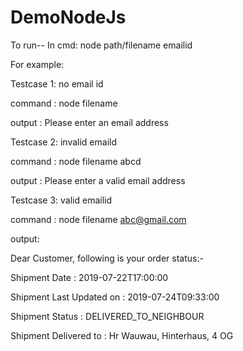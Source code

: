 # DemoNodeJs


To run--
In cmd: node path/filename emailid


For example:

Testcase 1: no email id

command : node filename 

output : Please enter an email address

Testcase 2: invalid emaild

command : node filename abcd

output : Please enter a valid email address

Testcase 3: valid emailid

command : node filename abc@gmail.com

output:

Dear Customer, following is your order status:-

Shipment Date : 2019-07-22T17:00:00

Shipment Last Updated on : 2019-07-24T09:33:00

Shipment Status : DELIVERED_TO_NEIGHBOUR

Shipment Delivered to : Hr Wauwau, Hinterhaus, 4 OG
